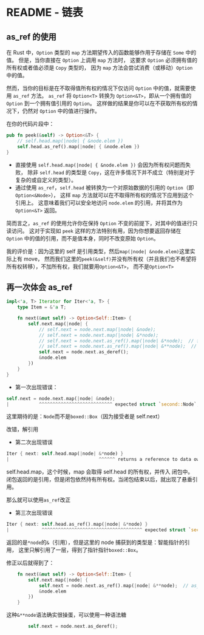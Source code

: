 # README - 链表

## as_ref 的使用

在 Rust 中，`Option` 类型的 `map` 方法期望传入的函数能够作用于存储在 `Some` 中的值。
但是，当你直接在 `Option` 上调用 `map` 方法时，
这要求 `Option` 必须拥有值的所有权或者值必须是 `Copy` 类型的，
因为 `map` 方法会尝试消费（或移动）`Option` 中的值。

然而，当你的目标是在不取得值所有权的情况下仅访问 `Option` 中的值，就需要使用 `as_ref` 方法。
`as_ref` 将 `Option<T>` 转换为 `Option<&T>`，即从一个拥有值的 `Option` 到一个拥有值引用的 `Option`。
这样做的结果是你可以在不获取所有权的情况下，仍然对 `Option` 中的值进行操作。

在你的代码片段中：

```rust
pub fn peek(&self) -> Option<&T> {
    // self.head.map(|node| { &node.elem })
    self.head.as_ref().map(|node| { &node.elem })
}
```

- 直接使用 `self.head.map(|node| { &node.elem })` 会因为所有权问题而失败，
  除非 `self.head` 的类型是 `Copy`，这在许多情况下并不成立（特别是对于复杂的或自定义的类型）。
- 通过使用 `as_ref`，`self.head` 被转换为一个对原始数据的引用的 `Option`（即 `Option<&Node>`），
  这样 `map` 方法就可以在不取得所有权的情况下应用到这个引用上。
  这意味着我们可以安全地访问 `node.elem` 的引用，并将其作为 `Option<&T>` 返回。

简而言之，`as_ref` 的使用允许你在保持 `Option` 不变的前提下，对其中的值进行只读访问。
这对于实现如 `peek` 这样的方法特别有用，因为你想要返回存储在 `Option` 中的值的引用，而不是值本身，同时不改变原始 `Option`。

我的评价是：因为这里的 self 是引用类型，然后`map(|node| &node.elem)`这里实际上有 move，
然而我们这里的`peek(&self)`并没有所有权（并且我们也不希望将所有权转移），不加所有权，我们就要用`Option<&T>`，
而不是`Option<T>`

## 再一次体会 as_ref

```rust
impl<'a, T> Iterator for Iter<'a, T> {
    type Item = &'a T;

    fn next(&mut self) -> Option<Self::Item> {
        self.next.map(|node| {
            // self.next = node.next.map(|node| &node);
            // self.next = node.next.map(|node| &*node);
            // self.next = node.next.as_ref().map(|node| &*node);  // 错误，因为类型不匹配，引用
            // self.next = node.next.as_ref().map(|node| &**node);  // as_ref
            self.next = node.next.as_deref();
            &node.elem
        })
    }
}
```

- 第一次出现错误：

```rust
self.next = node.next.map(|node| &node);
|           ^^^^^^^^^^^^^^^^^^^^^^^^^^^ expected struct `second::Node`, found struct `std::boxed::Box`
```

这里期待的是：`Node`而不是`boxed::Box`（因为接受者是 self.next）

改错，解引用

- 第二次出现错误

```rust
Iter { next: self.head.map(|node| &*node) }
|                                 ^^^^^^ returns a reference to data owned by the current function
```

self.head.map，这个时候，map 会取得 self.head 的所有权，并传入 闭包中。
闭包返回的是引用，但是闭包依然持有所有权。当闭包结束以后，就出现了悬垂引用。

那么就可以使用`as_ref`改正

- 第三次出现错误

```rust
Iter { next: self.head.as_ref().map(|node| &*node) }
|            ^^^^^^^^^^^^^^^^^^^^^^^^^^^^^^^^^^^^^ expected struct `second::Node`, found struct `std::boxed::Box`
```

返回的是`*node`的`&`（引用），但是这里的 node 捕获到的类型是：智能指针的引用，
这里只解引用了一层，得到了指针指针`boxed::Box`。

修正以后就得到了：

```rust
    fn next(&mut self) -> Option<Self::Item> {
        self.next.map(|node| {
            self.next = node.next.as_ref().map(|node| &**node);  // as_ref
            &node.elem
        })
    }
```

这种`&**node`语法确实很操蛋，可以使用一种语法糖

```rust
        self.next = node.next.as_deref();
```
